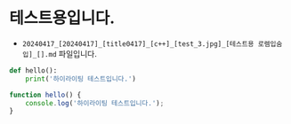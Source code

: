 
# 테스트용입니다.

* `20240417_[20240417]_[title0417]_[c++]_[test_3.jpg]_[테스트용 로렘입숨입]_[].md` 파일입니다.

```python
def hello():
    print('하이라이팅 테스트입니다.')
```

```javascript
function hello() {
    console.log('하이라이팅 테스트입니다.');
}
```

